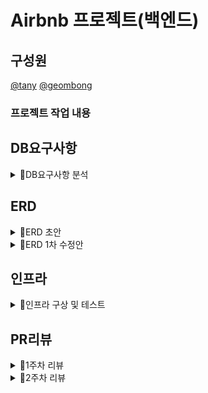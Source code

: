 # Airbnb 프로젝트(백엔드)

## 구성원

[@tany](https://github.com/juni8453)
[@geombong](https://github.com/geombong)

### 프로젝트 작업 내용

## DB요구사항

<details>
<summary>📌DB요구사항 분석</summary>

- 회원 가입을 위해 아이디, 전화번호, 생년월일, 주소를 입력해야한다.
- 회원은 회원 아이디로 식별한다.
- 숙소에 대한 지역, 주소, 가격, 예약상태, 이름, 설명, 유형, 호스트 이름, 침대와 욕실 개수, 할인률, 이미지 정보를 가지고 있어야한다.
- 회원은 여러 숙소를 예약할 수 있고, 하나의 숙소는 하나의 예약만 가능하다.
- 회원은 숙소를 주소와 지역으로 검색이 가능하다.
- 회원이 예약을 하게되면 체크인, 체크아웃, 게스트수 정보를 유지해야한다.
- 회원은 리뷰를 작성할 수 있다.
- 리뷰에는 리뷰번호, 별점, 내용, 작성자 정보가 있다.
- 리뷰는 리뷰 번호로 식별한다.
- 회원은 여러 리뷰를 남길 수 있고, 리뷰하나에는 하나의 회원만 존재한다.
- 하나의 숙소에는 여러 리뷰가 있을수 있고, 하나의 리뷰에는 하나의 숙소만 존재한다.
- 하나의 지역에는 여러 숙소가 존재한다.
- 숙소 가격에는 청소비, 1박당 가격이 있다.

</details>

## ERD

<details>
<summary>📌ERD 초안</summary>

![E-R다이어그램](https://user-images.githubusercontent.com/79444040/170203077-182d0523-126d-4ef7-bf13-e2959fd7c141.png)
<img width="900" alt="스크린샷 2022-05-25 오후 4 29 53" src="https://user-images.githubusercontent.com/79444040/170205968-a5d65211-1077-4ab3-9cc5-ef006a0576fa.png">

</details>

<details>
<summary>📌ERD 1차 수정안</summary>

<img width="658" alt="airbnb_erd_1_2" src="https://user-images.githubusercontent.com/78953393/171772998-39d1a376-2dd9-48e8-bcff-1830d40da472.png">

<img width="794" alt="airbnb_erd_1" src="https://user-images.githubusercontent.com/78953393/171773010-3130eb63-a828-41a4-b9e0-7baea3c6bfde.png">

</details>

## 인프라

<details>
<summary>📌인프라 구상 및 테스트</summary>

### ✏️ AWS 인프라 구상도
![Airbnb docker 전 최종 인프라 drawio](https://user-images.githubusercontent.com/79444040/170923420-e29e2fc8-faf6-41b6-bee6-d96fab02d911.png)

### 작업 내용
- [x] AWS 인프라 구상도 작성 (draw.io tool 사용)
- [x] Airbnb 프로젝트에서 사용할 VPC 사설 네트워크 망 생성
- [x] Public 서브넷 1개, Private 서브넷 2개 생성
- [x] 인터넷과의 통신을 위한 인터넷 게이트웨이 생성 후 VPC 에 연결
- [x] 각 서브넷에 연결할 라우팅 테이블 3개 생성 후 각 서브넷과 연결
- [x] NAT 인스턴스, Bastion 인스턴스, WEB Server 인스턴스, WAS 인스턴스, MySQL 인스턴스 생성
- [x] 각 인스턴스 보안그룹을 따로 생성해서 인바운드 규칙 추가
- [x] Bastion 인스턴스를 통해 Private 서브넷에 접근하기 위해 ssh-agent 를 사용해 Private Key 를 메모리에 캐싱
- [x] 캐싱된 Private Key 를 가지고 Bastion 인스턴스에서 Private 서브넷 접속 테스트
- [x] README 파일에 업로드 예정

### 🚧 접속 Test
- [x] Bastion Instance 접속 성공

  <img width="653" alt="스크린샷 2022-05-30 오후 2 37 33" src="https://user-images.githubusercontent.com/79444040/170924030-914e247d-4cc7-4eb0-8013-61df9cd45b07.png">

- [x] Bastion Instance 접속 후 Private 서브넷 접속 성공

  <img width="601" alt="스크린샷 2022-05-30 오후 2 39 08" src="https://user-images.githubusercontent.com/79444040/170924303-202aa9bc-4aca-454a-94f7-8fe8764de606.png">

</details>

## PR리뷰

<details>
<summary>📌1주차 리뷰</summary>

### 1주차 리뷰 수정내용

- [x] 어노테이션 한줄에 여러개 작성한거 수정
- [x] PK에 명시해놓은 컬럼명 제거
- [x] 오타 수정
- [x] 참조하고 있는 필드명 변경
- [x] 단반향으로 설계되어 있는 매핑 양방향 고려해보기

### 고민한 부분

- 양뱡향 연관관계 `편의메서드`가 `OneToOne`에서 필요한가?

```text
  편의 메서드를 사용하는 이유
    - 양뱡향 연관관계 매핑 시 JPA 입장에서 보았을때 서로 조회할 수 있게 객체를 필드로 정의하고 연관관계 주인만 잘 설정해 준다면 문제가 없다. 
	하지만, 연관관계 주인과 순수 객체를 모두 동기화 해주기 위한 작업이 반드시 필요하다. 편의 메서드를 사용하게 되면 실수를 방지 할 수 있다.
```

- 양방향 매핑 편의메서드 예제

```java
private void changeRegion(Region region) {
    this.region = region;
    region.getAccommodations().add(this);
}
```

- `set`이라는 네이밍은 너무 관례적이기 때문에 `change`라고 하여 내부 로직이 있음을 나타내준다.

</details>

<details>
<summary>📌2주차 리뷰</summary>

### 2주차 리뷰 수정내용

- [ ] 불필요한 print문 제거
- [ ] 앞에 n이 붙은 변수 네이밍 수정
- [ ] 서브 이미지를 임베디드 타입이 아닌 하나의 엔티티로 변경
- [ ] 이름과 작업이 일치하지 않는 메서드네이밍 수정
- [ ] prefix와 타입이 일치하지 않은 Repository 네이밍 수정
- [ ] homeController에서 데이터 반환용으로 사용중인 map을 객체로 변경
- [ ] 테마 부분 코멘트 남겨 놓은거 확인
- [ ] 오늘 PR요청시 테마 부분 한번 더 요청 부탁드리기

</details>
